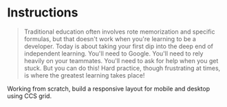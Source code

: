 # Instructions

> Traditional education often involves rote memorization and specific formulas, but that doesn't work when you're learning to be a developer. Today is about taking your first dip into the deep end of independent learning. You'll need to Google. You'll need to rely heavily on your teammates. You'll need to ask for help when you get stuck. But you can do this! Hard practice, though frustrating at times, is where the greatest learning takes place!

Working from scratch, build a responsive layout for mobile and desktop using CCS grid.
